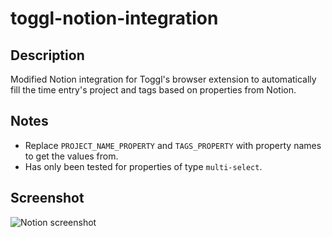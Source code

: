 # toggl-notion-integration

## Description

Modified Notion integration for Toggl's browser extension to automatically fill the time entry's project and tags based on properties from Notion.

## Notes

- Replace `PROJECT_NAME_PROPERTY` and `TAGS_PROPERTY` with property names to get the values from.
- Has only been tested for properties of type `multi-select`.

## Screenshot

![Notion screenshot](https://i.imgur.com/IJjzkdi.png)